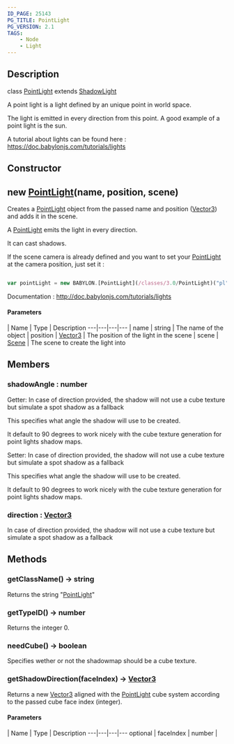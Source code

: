 ```yaml
---
ID_PAGE: 25143
PG_TITLE: PointLight
PG_VERSION: 2.1
TAGS:
    - Node
    - Light
---
```

## Description

class [PointLight](/classes/3.0/PointLight) extends [ShadowLight](/classes/3.0/ShadowLight)

A point light is a light defined by an unique point in world space.

The light is emitted in every direction from this point. A good example of a point light is the sun.

A tutorial about lights can be found here : https://doc.babylonjs.com/tutorials/lights

## Constructor

## new [PointLight](/classes/3.0/PointLight)(name, position, scene)

Creates a [PointLight](/classes/3.0/PointLight) object from the passed name and position ([Vector3](/classes/3.0/Vector3)) and adds it in the scene.

A [PointLight](/classes/3.0/PointLight) emits the light in every direction.

It can cast shadows.

If the scene camera is already defined and you want to set your [PointLight](/classes/3.0/PointLight) at the camera position, just set it :

```javascript

var pointLight = new BABYLON.[PointLight](/classes/3.0/PointLight)("pl", camera.position, scene);

```

Documentation : http://doc.babylonjs.com/tutorials/lights

#### Parameters
 | Name | Type | Description
---|---|---|---
 | name | string |      The name of the object
 | position | [Vector3](/classes/3.0/Vector3) |      The position of the light in the scene
 | scene | [Scene](/classes/3.0/Scene) |      The scene to create the light into
## Members

### shadowAngle : number

Getter: In case of direction provided, the shadow will not use a cube texture but simulate a spot shadow as a fallback

This specifies what angle the shadow will use to be created.

It default to 90 degrees to work nicely with the cube texture generation for point lights shadow maps.

Setter: In case of direction provided, the shadow will not use a cube texture but simulate a spot shadow as a fallback

This specifies what angle the shadow will use to be created.

It default to 90 degrees to work nicely with the cube texture generation for point lights shadow maps.

### direction : [Vector3](/classes/3.0/Vector3)

In case of direction provided, the shadow will not use a cube texture but simulate a spot shadow as a fallback

## Methods

### getClassName() &rarr; string

Returns the string "[PointLight](/classes/3.0/PointLight)"
### getTypeID() &rarr; number

Returns the integer 0.
### needCube() &rarr; boolean

Specifies wether or not the shadowmap should be a cube texture.
### getShadowDirection(faceIndex) &rarr; [Vector3](/classes/3.0/Vector3)

Returns a new [Vector3](/classes/3.0/Vector3) aligned with the [PointLight](/classes/3.0/PointLight) cube system according to the passed cube face index (integer).

#### Parameters
 | Name | Type | Description
---|---|---|---
optional | faceIndex | number |    


